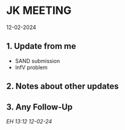 # JK MEETING

12-02-2024

## 1. Update from me

- SAND submission
- InfV problem

## 2. Notes about other updates



## 3. Any Follow-Up


_EH 13:12 12-02-24_
